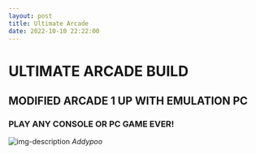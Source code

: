 ```yaml
---
layout: post
title: Ultimate Arcade
date: 2022-10-10 22:22:00
---
```


# ULTIMATE ARCADE BUILD

## MODIFIED ARCADE 1 UP WITH EMULATION PC

### PLAY ANY CONSOLE OR PC GAME EVER!

![img-description](https://www.antlatt.com/images/builds/arcade/arcadethumb.png)
_Addypoo_


